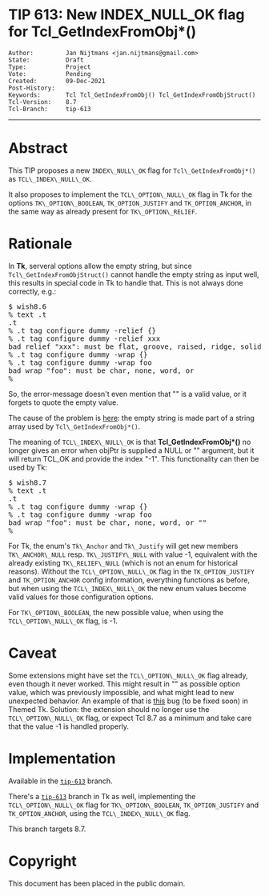 # TIP 613: New INDEX\_NULL\_OK flag for Tcl_GetIndexFromObj*()
	Author:         Jan Nijtmans <jan.nijtmans@gmail.com>
	State:          Draft
	Type:           Project
	Vote:           Pending
	Created:        09-Dec-2021
	Post-History:   
	Keywords:       Tcl Tcl_GetIndexFromObj() Tcl_GetIndexFromObjStruct()
	Tcl-Version:    8.7
	Tcl-Branch:     tip-613
-----

# Abstract

This TIP proposes a new `INDEX\_NULL\_OK` flag for `Tcl\_GetIndexFromObj*()` as `TCL\_INDEX\_NULL\_OK`.

It also proposes to implement the `TCL\_OPTION\_NULL\_OK` flag in Tk for the
options `TK\_OPTION\_BOOLEAN`, `TK_OPTION_JUSTIFY` and `TK_OPTION_ANCHOR`, in
the same way as already present for `TK\_OPTION\_RELIEF`.

# Rationale

In <b>Tk</b>, serveral options allow the empty string, but since `Tcl\_GetIndexFromObjStruct()` cannot handle
the empty string as input well, this results in special code in Tk to handle that. This is
not always done correctly, e.g.:
<pre>
$ wish8.6
% text .t
.t
% .t tag configure dummy -relief {}
% .t tag configure dummy -relief xxx
bad relief "xxx": must be flat, groove, raised, ridge, solid, or sunken
% .t tag configure dummy -wrap {}
% .t tag configure dummy -wrap foo
bad wrap "foo": must be char, none, word, or 
% 
</pre>
So, the error-message doesn't even mention that "" is a valid value, or it forgets
to quote the empty value.

The cause of the problem is [here](https://core.tcl-lang.org/tk/file?udc=1&ln=27&ci=73d9515d7f13f6fa&name=generic%2FtkTextTag.c):
the empty string is made part of a string array used by `Tcl\_GetIndexFromObj*()`.

The meaning of `TCL\_INDEX\_NULL\_OK` is that <b>Tcl\_GetIndexFromObj*()</b> no longer
gives an error when objPtr is supplied a NULL or "" argument, but it will return TCL_OK
and provide the index "-1". This functionality can then be used by Tk:
<pre>
$ wish8.7
% text .t
.t
% .t tag configure dummy -wrap {}
% .t tag configure dummy -wrap foo
bad wrap "foo": must be char, none, word, or ""
% 
</pre>

For Tk, the enum's `Tk\_Anchor` and `Tk\_Justify` will get new members
`TK\_ANCHOR\_NULL` resp. `TK\_JUSTIFY\_NULL` with value -1, equivalent with
the already existing `TK\_RELIEF\_NULL` (which is not an enum for historical reasons).
Without the `TCL\_OPTION\_NULL\_OK` flag in the `TK_OPTION_JUSTIFY` and `TK_OPTION_ANCHOR`
config information, everything functions as before, but when using the
`TCL\_INDEX\_NULL\_OK` the new enum values become valid values for those configuration options.

For `TK\_OPTION\_BOOLEAN`, the new possible value, when using the `TCL\_OPTION\_NULL\_OK`
flag, is -1.

# Caveat

Some extensions might have set the `TCL\_OPTION\_NULL\_OK` flag already, even
though it never worked. This might result in "" as possible option value, which was
previously impossible, and what might lead to new unexpected behavior. An example
of that is [this](https://core.tcl-lang.org/tk/tktview?name=6178610b1b)
bug (to be fixed soon) in Themed Tk. Solution: the extension should
no longer use the `TCL\_OPTION\_NULL\_OK` flag, or expect Tcl 8.7 as a minimum
and take care that the value -1 is handled properly.

# Implementation

Available in the [`tip-613`](https://core.tcl-lang.org/tcl/timeline?r=tip-613) branch.

There's a [`tip-613`](https://core.tcl-lang.org/tk/timeline?r=tip-613) branch in Tk as
well, implementing the `TCL\_OPTION\_NULL\_OK` flag for `TK\_OPTION\_BOOLEAN`,
`TK_OPTION_JUSTIFY` and `TK_OPTION_ANCHOR`, using the `TCL\_INDEX\_NULL\_OK` flag.

This branch targets 8.7.

# Copyright

This document has been placed in the public domain.
